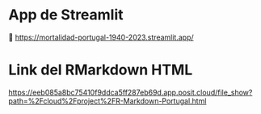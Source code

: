 # App de Streamlit
🚀 https://mortalidad-portugal-1940-2023.streamlit.app/

# Link del RMarkdown HTML
https://eeb085a8bc75410f9ddca5ff287eb69d.app.posit.cloud/file_show?path=%2Fcloud%2Fproject%2FR-Markdown-Portugal.html
